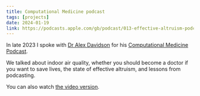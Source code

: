 ```yaml
---
title: Computational Medicine podcast
tags: [projects]
date: 2024-01-19
link: https://podcasts.apple.com/gb/podcast/013-effective-altruism-podcasting-clean-air-and-ai/id1636518755?i=1000641886502
---
```


In late 2023 I spoke with [Dr Alex Davidson](https://alex-davidson.ghost.io/) for his [Computational Medicine Podcast](https://podcasts.apple.com/gb/podcast/the-computational-medicine-podcast/id1636518755).

We talked about indoor air quality, whether you should become a doctor if you want to save lives, the state of effective altruism, and lessons from podcasting.

You can also watch [the video version](https://www.youtube.com/watch?v=Kn4nqQpig5E).
